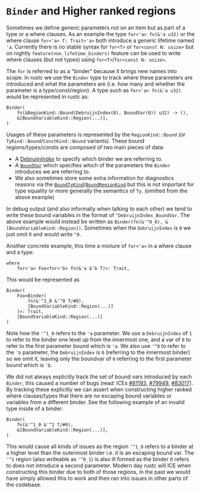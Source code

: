 # `Binder` and Higher ranked regions

Sometimes we define generic parameters not on an item but as part of a type or a where clauses. As an example the type `for<'a> fn(&'a u32)` or the where clause `for<'a> T: Trait<'a>` both introduce a generic lifetime named `'a`. Currently there is no stable syntax for `for<T>` or `for<const N: usize>` but on nightly `feature(non_lifetime_binders)` feature can be used to write where clauses (but not types) using `for<T>`/`for<const N: usize>`.

The `for` is referred to as a "binder" because it brings new names into scope. In rustc we use the `Binder` type to track where these parameters are introduced and what the parameters are (i.e. how many and whether the parameter is a type/const/region). A type such as `for<'a> fn(&'a u32)` would be
represented in rustc as:
```
Binder(
    fn(&RegionKind::Bound(DebruijnIndex(0), BoundVar(0)) u32) -> (),
    &[BoundVariableKind::Region(...)],
)
```

Usages of these parameters is represented by the `RegionKind::Bound` (or `TyKind::Bound`/`ConstKind::Bound` variants). These bound regions/types/consts are composed of two main pieces of data:
- A [DebruijnIndex](../appendix/background.md#what-is-a-de-bruijn-index) to specify which binder we are referring to.
- A [`BoundVar`] which specifies which of the parameters the `Binder` introduces we are referring to.
- We also sometimes store some extra information for diagnostics reasons via the [`BoundTyKind`]/[`BoundRegionKind`] but this is not important for type equality or more generally the semantics of `Ty`. (omitted from the above example)

In debug output (and also informally when talking to each other) we tend to write these bound variables in the format of `^DebruijnIndex_BoundVar`. The above example would instead be written as `Binder(fn(&'^0_0), &[BoundVariableKind::Region])`. Sometimes when the `DebruijnIndex` is `0` we just omit it and would write `^0`.

Another concrete example, this time a mixture of `for<'a>` in a where clause and a type:
```
where
    for<'a> Foo<for<'b> fn(&'a &'b T)>: Trait,
```
This would be represented as
```
Binder(
    Foo<Binder(
        fn(&'^1_0 &'^0 T/#0),
        [BoundVariableKind::Region(...)]
    )>: Trait,
    [BoundVariableKind::Region(...)]
)
```

Note how the `'^1_0` refers to the `'a` parameter. We use a `DebruijnIndex` of `1` to refer to the binder one level up from the innermost one, and a var of `0` to refer to the first parameter bound which is `'a`. We also use `'^0` to refer to the `'b` parameter, the `DebruijnIndex` is `0` (referring to the innermost binder) so we omit it, leaving only the boundvar of `0` referring to the first parameter bound which is `'b`.

We did not always explicitly track the set of bound vars introduced by each `Binder`, this caused a number of bugs (read: ICEs [#81193](https://github.com/rust-lang/rust/issues/81193), [#79949](https://github.com/rust-lang/rust/issues/79949), [#83017](https://github.com/rust-lang/rust/issues/83017)). By tracking these explicitly we can assert when constructing higher ranked where clauses/types that there are no escaping bound variables or variables from a different binder. See the following example of an invalid type inside of a binder:
```
Binder(
    fn(&'^1_0 &'^1 T/#0),
    &[BoundVariableKind::Region(...)],
)
```
This would cause all kinds of issues as the region `'^1_0` refers to a binder at a higher level than the outermost binder i.e. it is an escaping bound var. The `'^1` region (also writeable as `'^0_1`) is also ill formed as the binder it refers to does not introduce a second parameter. Modern day rustc will ICE when constructing this binder due to both of those regions, in the past we would have simply allowed this to work and then ran into issues in other parts of the codebase. 

[`Binder`]: https://doc.rust-lang.org/nightly/nightly-rustc/rustc_middle/ty/struct.Binder.html
[`BoundVar`]: https://doc.rust-lang.org/nightly/nightly-rustc/rustc_middle/ty/struct.BoundVar.html
[`BoundRegionKind`]: https://doc.rust-lang.org/nightly/nightly-rustc/rustc_middle/ty/enum.BoundRegionKind.html
[`BoundTyKind`]: https://doc.rust-lang.org/nightly/nightly-rustc/rustc_middle/ty/enum.BoundTyKind.html
